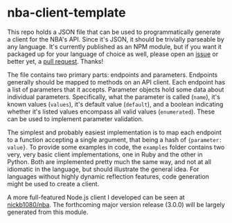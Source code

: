 # nba-client-template

This repo holds a JSON file that can be used to programmatically generate a client for the NBA's API. Since it's JSON, it should be trivially parseable by any language. It's currently published as an NPM module, but if you want it packaged up for your language of choice as well, please open an [issue](https://github.com/nickb1080/nba-client-template/issues) or better yet, a [pull request](https://github.com/nickb1080/nba-client-template/pulls). Thanks!

The file contains two primary parts: endpoints and parameters. Endpoints generally should be mapped to methods on an API client. Each endpoint has a list of parameters that it accepts. Parameter objects hold some data about individual parameters. Specifically, what the parameter is called (`name`), it's known values (`values`), it's default value (`default`), and a boolean indicating whether it's listed values encompass all valid values (`enumerated`). These can be used to implement parameter validation.

The simplest and probably easiest implementation is to map each endpoint to a function accepting a single argument, that being a hash of `{parameter: value}`. To provide some examples in code, the `examples` folder contains two very, very basic client implementations, one in Ruby and the other in Python. Both are implemented pretty much the same way, and not at all idiomatic in the language, but should illustrate the general idea. For languages without highly dynamic reflection features, code generation might be used to create a client.

A more full-featured Node.js client I developed can be seen at [nickb1080/nba](https://github.com/nickb1080/nba). The forthcoming major version release (3.0.0) will be largely generated from this module.


